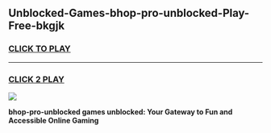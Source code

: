 
## Unblocked-Games-bhop-pro-unblocked-Play-Free-bkgjk
<h3>
<a href="https://premium76.site?title=bhop-pro-unblocked&ref=24M">CLICK TO PLAY</a></h3>
<hr>

<h3>
<a href="https://premium76.site?title=bhop-pro-unblocked&ref=24M">CLICK 2 PLAY</a>
  
</h3>

<a href="https://premium76.site?title=bhop-pro-unblocked&ref=24M"><img src="https://clearcache.store/games.png"></a>


**bhop-pro-unblocked games unblocked: Your Gateway to Fun and Accessible Online Gaming**
